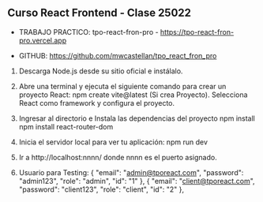 ## Curso React Frontend - Clase 25022

- TRABAJO PRACTICO: tpo-react-fron-pro - https://tpo-react-fron-pro.vercel.app

- GITHUB: https://github.com/mwcastellan/tpo_react_fron_pro


1. Descarga Node.js desde su sitio oficial e instálalo.

2. Abre una terminal y ejecuta el siguiente comando para crear un proyecto React:
npm create vite@latest (Si crea Proyecto). Selecciona React como framework y configura el proyecto.

3. Ingresar al directorio e Instala las dependencias del proyecto
npm install
npm install react-router-dom

4. Inicia el servidor local para ver tu aplicación:
npm run dev

5. Ir a http://localhost:nnnn/ donde nnnn es el puerto asignado.

6. Usuario para Testing:
{   "email": "admin@tporeact.com",
    "password": "admin123",
    "role": "admin",
    "id": "1"
},
{   "email": "client@tporeact.com",
    "password": "client123",
    "role": "client",
    "id": "2"
},
